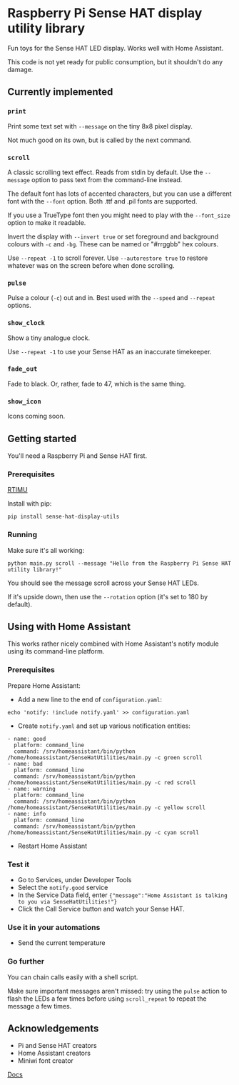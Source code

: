 # Raspberry Pi Sense HAT display utility library

Fun toys for the Sense HAT LED display. Works well with Home Assistant.

This code is not yet ready for public consumption, but it shouldn't do any damage.

## Currently implemented

### `print`

Print some text set with `--message` on the tiny 8x8 pixel display.

Not much good on its own, but is called by the next command.

### `scroll`

A classic scrolling text effect. Reads from stdin by default. Use the `--message` option to pass text from the command-line instead.

The default font has lots of accented characters, but you can use a different font with the `--font` option.
Both .ttf and .pil fonts are supported.

If you use a TrueType font then you might need to play with the `--font_size` option to make it readable.

Invert the display with `--invert true` or set foreground and background colours with `-c` and `-bg`. These can be named or "#rrggbb" hex colours.

Use `--repeat -1` to scroll forever.
Use `--autorestore true` to restore whatever was on the screen before when done scrolling.

### `pulse`

Pulse a colour (`-c`) out and in. Best used with the `--speed` and `--repeat` options.

### `show_clock`

Show a tiny analogue clock.

Use `--repeat -1` to use your Sense HAT as an inaccurate timekeeper.

### `fade_out`

Fade to black. Or, rather, fade to 47, which is the same thing.

### `show_icon`

Icons coming soon.


## Getting started

You'll need a Raspberry Pi and Sense HAT first.

### Prerequisites

[RTIMU](https://github.com/RPi-Distro/RTIMULib/tree/master/Linux/python)

Install with pip:
```
pip install sense-hat-display-utils
```

### Running

Make sure it's all working:
```
python main.py scroll --message "Hello from the Raspberry Pi Sense HAT utility library!"
```

You should see the message scroll across your Sense HAT LEDs.

If it's upside down, then use the `--rotation` option (it's set to 180 by default).

## Using with Home Assistant

This works rather nicely combined with Home Assistant's notify module using its command-line platform.

### Prerequisites

Prepare Home Assistant:

* Add a new line to the end of `configuration.yaml`:
```
echo 'notify: !include notify.yaml' >> configuration.yaml
```

* Create `notify.yaml` and set up various notification entities:
```
- name: good
  platform: command_line
  command: /srv/homeassistant/bin/python /home/homeassistant/SenseHatUtilities/main.py -c green scroll
- name: bad
  platform: command_line
  command: /srv/homeassistant/bin/python /home/homeassistant/SenseHatUtilities/main.py -c red scroll
- name: warning
  platform: command_line
  command: /srv/homeassistant/bin/python /home/homeassistant/SenseHatUtilities/main.py -c yellow scroll
- name: info
  platform: command_line
  command: /srv/homeassistant/bin/python /home/homeassistant/SenseHatUtilities/main.py -c cyan scroll
```

* Restart Home Assistant

### Test it

* Go to Services, under Developer Tools
* Select the `notify.good` service
* In the Service Data field, enter `{"message":"Home Assistant is talking to you via SenseHatUtilities!"}`
* Click the Call Service button and watch your Sense HAT.

### Use it in your automations

* Send the current temperature

### Go further

You can chain calls easily with a shell script.

Make sure important messages aren't missed: try using the `pulse` action to flash the LEDs a few times before using `scroll_repeat` to repeat the message a few times.


## Acknowledgements

* Pi and Sense HAT creators
* Home Assistant creators
* Miniwi font creator

[Docs](http://sense-hat-display-utilities.readthedocs.io/en/latest/)

